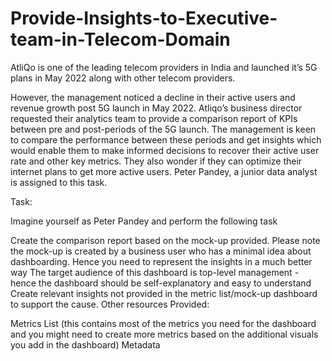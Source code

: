 # Provide-Insights-to-Executive-team-in-Telecom-Domain
AtliQo is one of the leading telecom providers in India and launched it’s 5G plans in May 2022 along with other telecom providers.

However, the management noticed a decline in their active users and revenue growth post 5G launch in May 2022. Atliqo’s business director requested their analytics team to provide a comparison report of KPIs between pre and post-periods of the 5G launch. The management is keen to compare the performance between these periods and get insights which would enable them to make informed decisions to recover their active user rate and other key metrics. They also wonder if they can optimize their internet plans to get more active users.  Peter Pandey, a junior data analyst is assigned to this task.

Task:  

Imagine yourself as Peter Pandey and perform the following task

Create the comparison report based on the mock-up provided. Please note the mock-up  is created by a business user who has a minimal idea about dashboarding. Hence you need to represent the insights in a much better way
The target audience of this dashboard is top-level management - hence the dashboard should be self-explanatory and easy to understand
Create relevant insights not provided in the metric list/mock-up dashboard to support the cause.
Other resources Provided:

Metrics List (this contains most of the metrics you need for the dashboard and you might need to create more metrics based on the additional visuals you add in the dashboard)
Metadata

